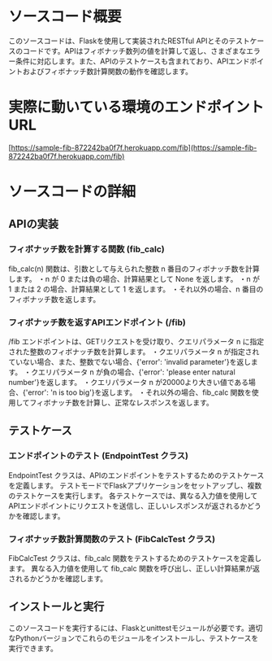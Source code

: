 # ソースコード概要
このソースコードは、Flaskを使用して実装されたRESTful APIとそのテストケースのコードです。APIはフィボナッチ数列の値を計算して返し、さまざまなエラー条件に対応します。また、APIのテストケースも含まれており、APIエンドポイントおよびフィボナッチ数計算関数の動作を確認します。

# 実際に動いている環境のエンドポイントURL
[https://sample-fib-872242ba0f7f.herokuapp.com/fib](https://sample-fib-872242ba0f7f.herokuapp.com/fib)

# ソースコードの詳細

## APIの実装
### フィボナッチ数を計算する関数 (fib_calc)
fib_calc(n) 関数は、引数として与えられた整数 n 番目のフィボナッチ数を計算します。
・n が 0 または負の場合、計算結果として None を返します。
・n が 1 または 2 の場合、計算結果として 1 を返します。
・それ以外の場合、n 番目のフィボナッチ数を返します。

### フィボナッチ数を返すAPIエンドポイント (/fib)
/fib エンドポイントは、GETリクエストを受け取り、クエリパラメータ n に指定された整数のフィボナッチ数を計算します。
・クエリパラメータ n が指定されていない場合、また、整数でない場合、{'error': 'invalid parameter'}を返します。
・クエリパラメータ n が負の場合、{'error': 'please enter natural number'}を返します。
・クエリパラメータ n が20000より大きい値である場合、{'error': 'n is too big'}を返します。
・それ以外の場合、fib_calc 関数を使用してフィボナッチ数を計算し、正常なレスポンスを返します。


## テストケース
### エンドポイントのテスト (EndpointTest クラス)
EndpointTest クラスは、APIのエンドポイントをテストするためのテストケースを定義します。
テストモードでFlaskアプリケーションをセットアップし、複数のテストケースを実行します。
各テストケースでは、異なる入力値を使用してAPIエンドポイントにリクエストを送信し、正しいレスポンスが返されるかどうかを確認します。

### フィボナッチ数計算関数のテスト (FibCalcTest クラス)
FibCalcTest クラスは、fib_calc 関数をテストするためのテストケースを定義します。
異なる入力値を使用して fib_calc 関数を呼び出し、正しい計算結果が返されるかどうかを確認します。


## インストールと実行
このソースコードを実行するには、Flaskとunittestモジュールが必要です。適切なPythonバージョンでこれらのモジュールをインストールし、テストケースを実行できます。

